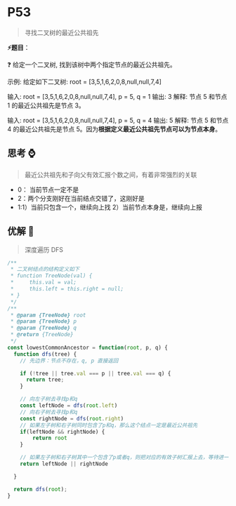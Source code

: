 # P53

> 寻找二叉树的最近公共祖先

**⚡题目**：

❓ 给定一个二叉树, 找到该树中两个指定节点的最近公共祖先。

示例: 给定如下二叉树:  root = [3,5,1,6,2,0,8,null,null,7,4]

输入: root = [3,5,1,6,2,0,8,null,null,7,4], p = 5, q = 1
输出: 3
解释: 节点 5 和节点 1 的最近公共祖先是节点 3。

输入: root = [3,5,1,6,2,0,8,null,null,7,4], p = 5, q = 4
输出: 5
解释: 节点 5 和节点 4 的最近公共祖先是节点 5。因为**根据定义最近公共祖先节点可以为节点本身**。

## 思考 ⌚

> 最近公共祖先和子向父有效汇报个数之间，有着非常强烈的关联

- 0： 当前节点一定不是
- 2：两个分支刚好在当前结点交错了，这刚好是
- 1:1）当前只包含一个，继续向上找 2）当前节点本身是，继续向上报

## 优解 🚀

> 深度遍历 DFS

```js
/**
 * 二叉树结点的结构定义如下
 * function TreeNode(val) {
 *     this.val = val;
 *     this.left = this.right = null;
 * }
 */
/**
 * @param {TreeNode} root
 * @param {TreeNode} p
 * @param {TreeNode} q
 * @return {TreeNode}
 */
const lowestCommonAncestor = function(root, p, q) {
  function dfs(tree) {
    // 先边界：节点不存在，q, p 直接返回

    if (!tree || tree.val === p || tree.val === q) {
      return tree;
    }

    // 向左子树去寻找p和q
    const leftNode = dfs(root.left)  
    // 向右子树去寻找p和q
    const rightNode = dfs(root.right)  
    // 如果左子树和右子树同时包含了p和q，那么这个结点一定是最近公共祖先
    if(leftNode && rightNode) {
        return root
    }

    // 如果左子树和右子树其中一个包含了p或者q，则把对应的有效子树汇报上去，等待进一步的判断；否则返回空
    return leftNode || rightNode

  }

  return dfs(root);
}
```
